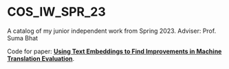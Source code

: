 # COS_IW_SPR_23
A catalog of my junior independent work from Spring 2023.  Adviser: Prof. Suma Bhat

Code for paper: **[Using Text Embeddings to Find Improvements in Machine Translation Evaluation](https://drive.google.com/file/d/1U4tlsqJ_uivpWV0UxDxGIaeMa-zmON9R/view)**.
